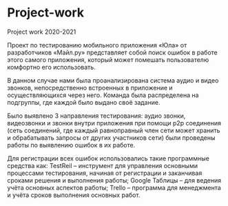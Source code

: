 # Project-work
Project work 2020-2021

Проект по тестированию мобильного приложения «Юла» от разработчиков «Майл.ру» представляет собой поиск ошибок в работе этого самого приложения, который может помешать пользователю комфортно его использовать.

В данном случае нами была проанализирована система аудио и видео звонков, непосредственно встроенных в приложение и осуществляющихся через него. Команда была распределена на подгруппы, где каждой было выдано своё задание.

Было выявлено 3 направления тестирования: аудио звонки, видеозвонки и звонки внутри приложения при помощи p2p соединения (сеть соединений, где каждый равноправный член сети может хранить и обрабатывать запросы от других участников сети) были проведены работы по выявлению ошибок в их работе.

Для регистрации всех ошибок использовались такие программные средства как:
  TestReil – инструмент для управления основными процессами тестирования, начиная от регистрации и заканчивая сроками решения и выполнения работы;
  Google Таблицы – для ведения учёта основных аспектов работы;
  Trello – программа для менеджмента и учёта сроков выполнения основных работ.

